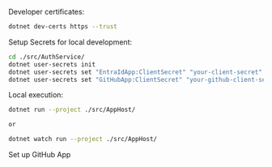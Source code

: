 
Developer certificates:
```bash
dotnet dev-certs https --trust
```

Setup Secrets for local development:

```bash
cd ./src/AuthService/
dotnet user-secrets init 
dotnet user-secrets set "EntraIdApp:ClientSecret" "your-client-secret"
dotnet user-secrets set "GitHubApp:ClientSecret" "your-github-client-secret"
```

Local execution:
```bash
dotnet run --project ./src/AppHost/

or

dotnet watch run --project ./src/AppHost/
```

Set up GitHub App
